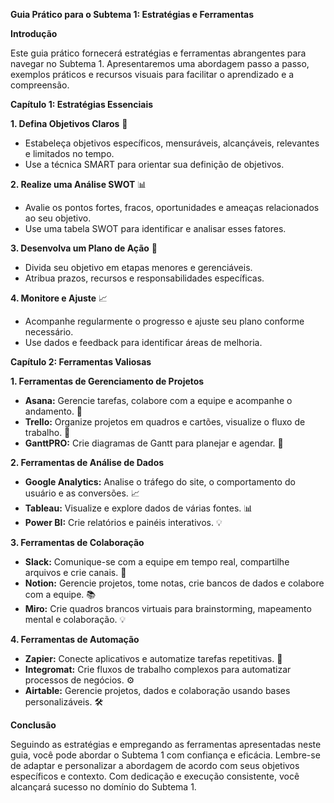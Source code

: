 **Guia Prático para o Subtema 1: Estratégias e Ferramentas**

**Introdução**

Este guia prático fornecerá estratégias e ferramentas abrangentes para navegar no Subtema 1. Apresentaremos uma abordagem passo a passo, exemplos práticos e recursos visuais para facilitar o aprendizado e a compreensão.

**Capítulo 1: Estratégias Essenciais**

**1. Defina Objetivos Claros** 🎯
- Estabeleça objetivos específicos, mensuráveis, alcançáveis, relevantes e limitados no tempo.
- Use a técnica SMART para orientar sua definição de objetivos.

**2. Realize uma Análise SWOT** 📊
- Avalie os pontos fortes, fracos, oportunidades e ameaças relacionados ao seu objetivo.
- Use uma tabela SWOT para identificar e analisar esses fatores.

**3. Desenvolva um Plano de Ação** 📝
- Divida seu objetivo em etapas menores e gerenciáveis.
- Atribua prazos, recursos e responsabilidades específicas.

**4. Monitore e Ajuste** 📈
- Acompanhe regularmente o progresso e ajuste seu plano conforme necessário.
- Use dados e feedback para identificar áreas de melhoria.

**Capítulo 2: Ferramentas Valiosas**

**1. Ferramentas de Gerenciamento de Projetos**
- **Asana:** Gerencie tarefas, colabore com a equipe e acompanhe o andamento. 👥
- **Trello:** Organize projetos em quadros e cartões, visualize o fluxo de trabalho. 🧩
- **GanttPRO:** Crie diagramas de Gantt para planejar e agendar. 📅

**2. Ferramentas de Análise de Dados**
- **Google Analytics:** Analise o tráfego do site, o comportamento do usuário e as conversões. 📈
- **Tableau:** Visualize e explore dados de várias fontes. 📊
- **Power BI:** Crie relatórios e painéis interativos. 💡

**3. Ferramentas de Colaboração**
- **Slack:** Comunique-se com a equipe em tempo real, compartilhe arquivos e crie canais. 💬
- **Notion:** Gerencie projetos, tome notas, crie bancos de dados e colabore com a equipe. 📚
- **Miro:** Crie quadros brancos virtuais para brainstorming, mapeamento mental e colaboração. 💡

**4. Ferramentas de Automação**
- **Zapier:** Conecte aplicativos e automatize tarefas repetitivas. 🔌
- **Integromat:** Crie fluxos de trabalho complexos para automatizar processos de negócios. ⚙️
- **Airtable:** Gerencie projetos, dados e colaboração usando bases personalizáveis. 🛠️

**Conclusão**

Seguindo as estratégias e empregando as ferramentas apresentadas neste guia, você pode abordar o Subtema 1 com confiança e eficácia. Lembre-se de adaptar e personalizar a abordagem de acordo com seus objetivos específicos e contexto. Com dedicação e execução consistente, você alcançará sucesso no domínio do Subtema 1.